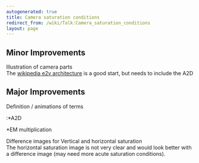 ```yaml
---
autogenerated: true
title: Camera saturation conditions
redirect_from: /wiki/Talk:Camera_saturation_conditions
layout: page
---
```


## Minor Improvements

Illustration of camera parts  
The [wikipedia e2v
architecture](https://en.wikipedia.org/wiki/File:EMCCD2_color_en.svg) is
a good start, but needs to include the A2D

## Major Improvements

Definition / animations of terms  

:\*A2D

\*EM multiplication  

<!-- -->

Difference images for Vertical and horizontal saturation  
The horizontal saturation image is not very clear and would look better
with a difference image (may need more acute saturation conditions).
